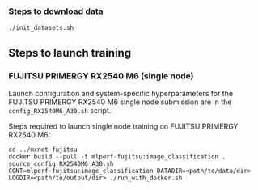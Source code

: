 ### Steps to download data
```
./init_datasets.sh
```

## Steps to launch training

### FUJITSU PRIMERGY RX2540 M6 (single node)
Launch configuration and system-specific hyperparameters for the FUJITSU PRIMERGY RX2540 M6
single node submission are in the `config_RX2540M6_A30.sh` script.

Steps required to launch single node training on FUJITSU PRIMERGY RX2540 M6:

```
cd ../mxnet-fujitsu
docker build --pull -t mlperf-fujitsu:image_classification .
source config_RX2540M6_A30.sh
CONT=mlperf-fujitsu:image_classification DATADIR=<path/to/data/dir> LOGDIR=<path/to/output/dir> ./run_with_docker.sh
```
